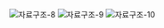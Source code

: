 
![자료구조-8](https://github.com/kuruma-42/TIL/assets/60722292/c9abedfa-ab0c-401c-8bae-4b97b76b7562)
![자료구조-9](https://github.com/kuruma-42/TIL/assets/60722292/afeff392-5aa5-4cb5-aaf0-b428fbd5c951)
![자료구조-10](https://github.com/kuruma-42/TIL/assets/60722292/ba25961c-3e51-4a60-81b5-f73997b87831)
